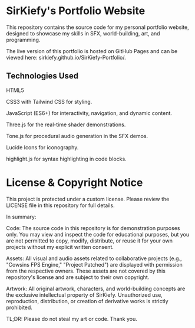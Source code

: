 # SirKiefy's Portfolio Website
This repository contains the source code for my personal portfolio website, designed to showcase my skills in SFX, world-building, art, and programming.

The live version of this portfolio is hosted on GitHub Pages and can be viewed here: sirkiefy.github.io/SirKiefy-Portfolio/.

## Technologies Used
HTML5

CSS3 with Tailwind CSS for styling.

JavaScript (ES6+) for interactivity, navigation, and dynamic content.

Three.js for the real-time shader demonstrations.

Tone.js for procedural audio generation in the SFX demos.

Lucide Icons for iconography.

highlight.js for syntax highlighting in code blocks.

# License & Copyright Notice
This project is protected under a custom license. Please review the LICENSE file in this repository for full details.

In summary:

Code: The source code in this repository is for demonstration purposes only. You may view and inspect the code for educational purposes, but you are not permitted to copy, modify, distribute, or reuse it for your own projects without my explicit written consent.

Assets: All visual and audio assets related to collaborative projects (e.g., "Cowsins FPS Engine," "Project Patched") are displayed with permission from the respective owners. These assets are not covered by this repository's license and are subject to their own copyright.

Artwork: All original artwork, characters, and world-building concepts are the exclusive intellectual property of SirKiefy. Unauthorized use, reproduction, distribution, or creation of derivative works is strictly prohibited.

TL;DR: Please do not steal my art or code. Thank you.
